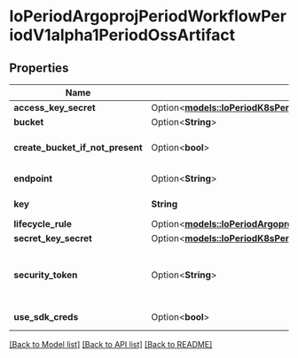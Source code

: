 # IoPeriodArgoprojPeriodWorkflowPeriodV1alpha1PeriodOssArtifact

## Properties

Name | Type | Description | Notes
------------ | ------------- | ------------- | -------------
**access_key_secret** | Option<[**models::IoPeriodK8sPeriodApiPeriodCorePeriodV1PeriodSecretKeySelector**](io.k8s.api.core.v1.SecretKeySelector.md)> |  | [optional]
**bucket** | Option<**String**> | Bucket is the name of the bucket | [optional]
**create_bucket_if_not_present** | Option<**bool**> | CreateBucketIfNotPresent tells the driver to attempt to create the OSS bucket for output artifacts, if it doesn't exist | [optional]
**endpoint** | Option<**String**> | Endpoint is the hostname of the bucket endpoint | [optional]
**key** | **String** | Key is the path in the bucket where the artifact resides | 
**lifecycle_rule** | Option<[**models::IoPeriodArgoprojPeriodWorkflowPeriodV1alpha1PeriodOssLifecycleRule**](io.argoproj.workflow.v1alpha1.OSSLifecycleRule.md)> |  | [optional]
**secret_key_secret** | Option<[**models::IoPeriodK8sPeriodApiPeriodCorePeriodV1PeriodSecretKeySelector**](io.k8s.api.core.v1.SecretKeySelector.md)> |  | [optional]
**security_token** | Option<**String**> | SecurityToken is the user's temporary security token. For more details, check out: https://www.alibabacloud.com/help/doc-detail/100624.htm | [optional]
**use_sdk_creds** | Option<**bool**> | UseSDKCreds tells the driver to figure out credentials based on sdk defaults. | [optional]

[[Back to Model list]](../README.md#documentation-for-models) [[Back to API list]](../README.md#documentation-for-api-endpoints) [[Back to README]](../README.md)


